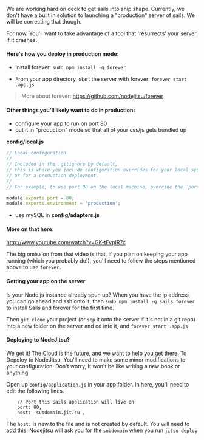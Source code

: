We are working hard on deck to get sails into ship shape.  Currently, we don't have a built in solution to launching a "production" server of sails.  We will be correcting that though.

For now, You'll want to take advantage of a tool that 'resurrects' your server if it crashes.  

#### Here's how you deploy in production mode:

+ Install forever: `sudo npm install -g forever`

+ From your app directory, start the server with forever: `forever start .app.js`

> More about forever: https://github.com/nodejitsu/forever

#### Other things you'll likely want to do in production:
+ configure your app to run on port 80 
+ put it in "production" mode so that all of your css/js gets bundled up

**config/local.js**
```javascript
// Local configuration
// 
// Included in the .gitignore by default,
// this is where you include configuration overrides for your local system
// or for a production deployment.
//
// For example, to use port 80 on the local machine, override the `port` config

module.exports.port = 80;
module.exports.environment = 'production';

```
+ use mySQL in **config/adapters.js**

#### More on that here: 
http://www.youtube.com/watch?v=GK-tFvpIR7c

The big omission from that video is that, if you plan on keeping your app running (which you probably do!), you'll need to follow the steps mentioned above to use `forever.`

#### Getting your app on the server
Is your Node.js instance already spun up?  When you have the ip address, you can go ahead and ssh onto it, then `sudo npm install -g sails forever` to install Sails and forever for the first time.  

Then `git clone` your project (or `scp` it onto the server if it's not in a git repo) into a new folder on the server and cd into it, and `forever start .app.js`


#### Deploying to NodeJitsu?
We get it! The Cloud is the future, and we want to help you get there.  To Depoloy to NodeJitsu, You'll need to make some minor modifications to your configuration.  Don't worry, It won't be like writing a new book or anything.

Open up `config/application.js` in your app folder. In here, you'll need to edit the following lines.

```
	// Port this Sails application will live on
	port: 80,
	host: 'subdomain.jit.su',
```

The `host:` is new to the file and is not created by default.  You will need to add this.  Nodejitsu will ask you for the `subdomain` when you run `jitsu deploy`